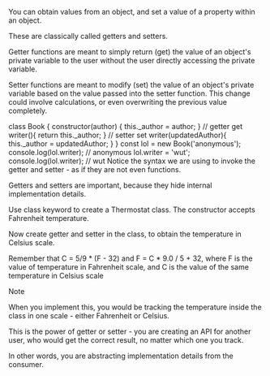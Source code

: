 You can obtain values from an object, and set a value of a property within an object.

These are classically called getters and setters.

Getter functions are meant to simply return (get) the value of an object's private variable to the user without the user directly accessing the private variable.

Setter functions are meant to modify (set) the value of an object's private variable based on the value passed into the setter function. This change could involve calculations, or even overwriting the previous value completely.

class Book {
  constructor(author) {
    this._author = author;
  }
  // getter
  get writer(){
    return this._author;
  }
  // setter
  set writer(updatedAuthor){
    this._author = updatedAuthor;
  }
}
const lol = new Book('anonymous');
console.log(lol.writer);  // anonymous
lol.writer = 'wut';
console.log(lol.writer);  // wut
Notice the syntax we are using to invoke the getter and setter - as if they are not even functions.

Getters and setters are important, because they hide internal implementation details.


Use class keyword to create a Thermostat class. The constructor accepts Fahrenheit temperature.

Now create getter and setter in the class, to obtain the temperature in Celsius scale.

Remember that C = 5/9 * (F - 32) and F = C * 9.0 / 5 + 32, where F is the value of temperature in Fahrenheit scale, and C is the value of the same temperature in Celsius scale

Note

When you implement this, you would be tracking the temperature inside the class in one scale - either Fahrenheit or Celsius.

This is the power of getter or setter - you are creating an API for another user, who would get the correct result, no matter which one you track.

In other words, you are abstracting implementation details from the consumer.
